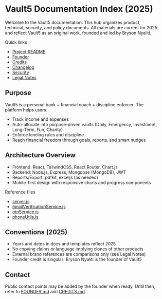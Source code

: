 # Vault5 Documentation Index (2025)

Welcome to the Vault5 documentation. This hub organizes product, technical, security, and policy documents. All materials are current for 2025 and reflect Vault5 as an original work, founded and led by Bryson Nyaliti.

Quick links
- [Project README](../README.md)
- [Founder](./FOUNDER.md)
- [Credits](./CREDITS.md)
- [Changelog](./CHANGELOG.md)
- [Security](./SECURITY.md)
- [Legal Notes](./LEGAL-NOTES.md)

## Purpose

Vault5 is a personal bank + financial coach + discipline enforcer. The platform helps users:
- Track income and expenses
- Auto-allocate into purpose-driven vaults (Daily, Emergency, Investment, Long-Term, Fun, Charity)
- Enforce lending rules and discipline
- Reach financial freedom through goals, reports, and smart nudges

## Architecture Overview

- Frontend: React, TailwindCSS, React Router, Chart.js
- Backend: Node.js, Express, Mongoose (MongoDB), JWT
- Reports/Export: pdfkit, exceljs (as needed)
- Mobile-first design with responsive charts and progress components

Reference files
- [server.js](../backend/server.js)
- [emailVerificationService.js](../backend/services/emailVerificationService.js)
- [otpService.js](../backend/services/otpService.js)
- [phoneUtils.js](../backend/utils/phoneUtils.js)

## Conventions (2025)

- Years and dates in docs and templates reflect 2025
- No copying claims or language implying clones of other products
- External brand references are comparisons only (see Legal Notes)
- Founder credit is singular: Bryson Nyaliti is the founder of Vault5

## Contact

Public contact points may be added by the founder when ready. Until then, refer to [FOUNDER.md](./FOUNDER.md) and [CREDITS.md](./CREDITS.md).

